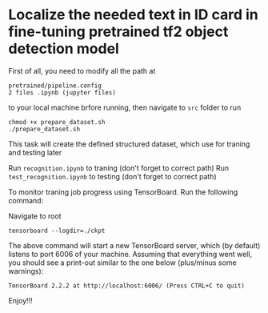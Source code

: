 # Localize the needed text in ID card in fine-tuning pretrained tf2 object detection model

First of all, you need to modify all the path at

```
pretrained/pipeline.config
2 files .ipynb (jupyter files)
```

to your local machine brfore running, then navigate to ```src``` folder to run

```
chmod +x prepare_dataset.sh
./prepare_dataset.sh
```

This task will create the defined structured dataset, which use for traning and testing later

Run ```recognition.ipynb``` to traning (don't forget to correct path)
Run ```test_recognition.ipynb``` to testing (don't forget to correct path)

To monitor traning job progress using TensorBoard. Run the following command:

Navigate to root

```
tensorboard --logdir=./ckpt
```

The above command will start a new TensorBoard server, which (by default) listens to port 6006 of your machine. Assuming that everything went well, you should see a print-out similar to the one below (plus/minus some warnings):

```
TensorBoard 2.2.2 at http://localhost:6006/ (Press CTRL+C to quit)
```

Enjoy!!!
